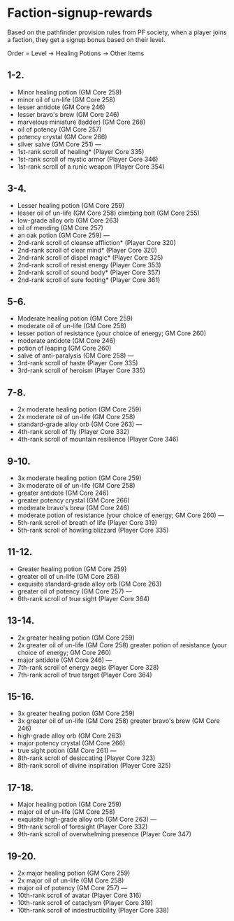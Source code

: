 # Faction-signup-rewards

Based on the pathfinder provision rules from PF society,
when a player joins a faction, 
they get a signup bonus based on their level.

Order = Level → Healing Potions → Other Items

## 1-2.
- Minor healing potion (GM Core 259)
- minor oil of un-life (GM Core 258)	
- lesser antidote (GM Core 246)
- lesser bravo's brew (GM Core 246)
- marvelous miniature (ladder) (GM Core 268)
- oil of potency (GM Core 257)
- potency crystal (GM Core 266)
- silver salve (GM Core 251)
―
- 1st-rank scroll of healing* (Player Core 335)
- 1st-rank scroll of mystic armor (Player Core 346)
- 1st-rank scroll of a runic weapon (Player Core 354)

## 3-4.
- Lesser healing potion (GM Core 259)
- lesser oil of un-life (GM Core 258)	climbing bolt (GM Core 255)
- low-grade alloy orb (GM Core 263)
- oil of mending (GM Core 257)
- an oak potion (GM Core 259)
―
- 2nd-rank scroll of cleanse affliction* (Player Core 320)
- 2nd-rank scroll of clear mind* (Player Core 320)
- 2nd-rank scroll of dispel magic* (Player Core 325)
- 2nd-rank scroll of resist energy (Player Core 353)
- 2nd-rank scroll of sound body* (Player Core 357)
- 2nd-rank scroll of sure footing* (Player Core 361)

## 5-6.
- Moderate healing potion (GM Core 259)
- moderate oil of un-life (GM Core 258)	
- lesser potion of resistance (your choice of energy; GM Core 260)
- moderate antidote (GM Core 246)
- potion of leaping (GM Core 260)
- salve of anti-paralysis (GM Core 258)
―
- 3rd-rank scroll of haste (Player Core 335)
- 3rd-rank scroll of heroism (Player Core 335)

## 7-8.
- 2x moderate healing potion (GM Core 259)
- 2x moderate oil of un-life (GM Core 258)	
- standard-grade alloy orb (GM Core 263)
―
- 4th-rank scroll of fly (Player Core 332)
- 4th-rank scroll of mountain resilience (Player Core 346)

## 9-10.
- 3x moderate healing potion (GM Core 259)
- 3x moderate oil of un-life (GM Core 258)
- greater antidote (GM Core 246)
- greater potency crystal (GM Core 266)
- moderate bravo's brew (GM Core 246)
- moderate potion of resistance (your choice of energy; GM Core 260)
―
- 5th-rank scroll of breath of life (Player Core 319)
- 5th-rank scroll of howling blizzard (Player Core 335)

## 11-12.
- Greater healing potion (GM Core 259)
- greater oil of un-life (GM Core 258)
- exquisite standard-grade alloy orb (GM Core 263)
- greater oil of potency (GM Core 257)
―
- 6th-rank scroll of true sight (Player Core 364)

## 13-14.
- 2x greater healing potion (GM Core 259)
- 2x greater oil of un-life (GM Core 258)	greater potion of resistance (your choice of energy; GM Core 260)
- major antidote (GM Core 246)
―
- 7th-rank scroll of energy aegis (Player Core 328)
- 7th-rank scroll of true target (Player Core 364)

## 15-16.
- 3x greater healing potion (GM Core 259)
- 3x greater oil of un-life (GM Core 258)	greater bravo's brew (GM Core 246)
- high-grade alloy orb (GM Core 263)
- major potency crystal (GM Core 266)
- true sight potion (GM Core 261)
―
- 8th-rank scroll of desiccating (Player Core 323)
- 8th-rank scroll of divine inspiration (Player Core 325)

## 17-18.
- Major healing potion (GM Core 259)
- major oil of un-life (GM Core 258)	
- exquisite high-grade alloy orb (GM Core 263)
―
- 9th-rank scroll of foresight (Player Core 332)
- 9th-rank scroll of overwhelming presence (Player Core 347)

## 19-20.
- 2x major healing potion (GM Core 259)
- 2x major oil of un-life (GM Core 258)
- major oil of potency (GM Core 257)
―
- 10th-rank scroll of avatar (Player Core 316)
- 10th-rank scroll of cataclysm (Player Core 319)
- 10th-rank scroll of indestructibility (Player Core 338)

